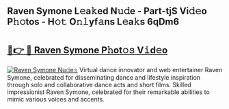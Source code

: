 ## Raven Symone L𝚎a𝚔ed N𝚞𝚍e - Part-tjS Vi𝚍𝚎o P𝚑𝚘tos - H𝚘𝚝 O𝚗𝚕yf𝚊ns L𝚎a𝚔s 6qDm6

# <h2><a href="http://kfcrcvg.oniu.top/?m=Raven+Symone">🔗👉 🔴 Raven Symone P𝚑ot𝚘𝚜 V𝚒d𝚎o</a></h2>

[![Raven Symone Nu𝚍e𝚜](https://i.imgur.com/0qMVB7G.gif)](http://kfcrcvg.oniu.top/?m=Raven+Symone)
Virtual dance innovator and web entertainer Raven Symone, celebrated for disseminating dance and lifestyle inspiration through solo and collaborative dance acts and short films. Skilled impressionist Raven Symone, celebrated for their remarkable abilities to mimic various voices and accents.  
